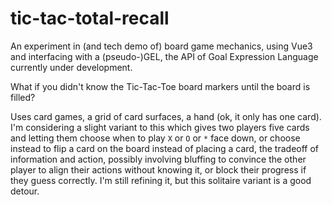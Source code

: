# tic-tac-total-recall

An experiment in (and tech demo of) board game mechanics, using Vue3 and
interfacing with a (pseudo-)GEL, the API of Goal Expression Language currently
under development.

What if you didn't know the Tic-Tac-Toe board markers until the board is filled?

Uses card games, a grid of card surfaces, a hand (ok, it only has one card).
I'm considering a slight variant to this which gives two players five cards and
letting them choose when to play `X` or `O` or `*` face down, or choose instead
to flip a card on the board instead of placing a card, the tradeoff of information 
and action, possibly involving bluffing to convince the other player to align
their actions without knowing it, or block their progress if they guess correctly.
  I'm still refining it, but this solitaire variant is a good detour.
